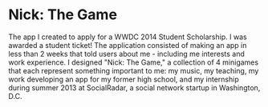Nick: The Game
===========

The app I created to apply for a WWDC 2014 Student Scholarship.  I was awarded a student ticket!  The application consisted of making an app in less than 2 weeks that told users about me - including me interests and work experience.  I designed "Nick: The Game," a collection of 4 minigames that each represent something important to me: my music, my teaching, my work developing an app for my former high school, and my internship during summer 2013 at SocialRadar, a social network startup in Washington, D.C.
